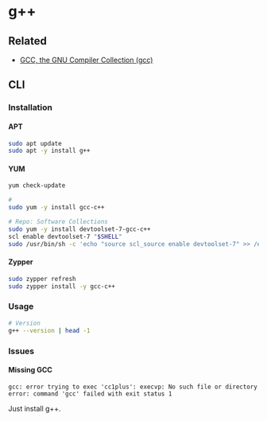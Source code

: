 # g++

## Related

- [GCC, the GNU Compiler Collection (gcc)](/gcc.md)

## CLI

### Installation

#### APT

```sh
sudo apt update
sudo apt -y install g++
```

#### YUM

```sh
yum check-update

#
sudo yum -y install gcc-c++

# Repo: Software Collections
sudo yum -y install devtoolset-7-gcc-c++
scl enable devtoolset-7 "$SHELL"
sudo /usr/bin/sh -c 'echo "source scl_source enable devtoolset-7" >> /etc/profile.d/scl.sh'
```

#### Zypper

```sh
sudo zypper refresh
sudo zypper install -y gcc-c++
```

### Usage

```sh
# Version
g++ --version | head -1
```

### Issues

#### Missing GCC

```log
gcc: error trying to exec 'cc1plus': execvp: No such file or directory
error: command 'gcc' failed with exit status 1
```

Just install g++.
